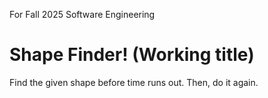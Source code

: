 For Fall 2025 Software Engineering 

# Shape Finder! (Working title)
Find the given shape before time runs out. Then, do it again.
